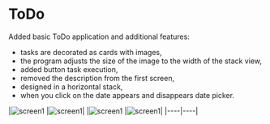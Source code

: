 #  ToDo

Added basic ToDo application and additional features: 
- tasks are decorated as cards with images, 
- the program adjusts the size of the image to the width of the stack view, 
- added button task execution, 
- removed the description from the first screen, 
- designed in a horizontal stack, 
- when you click on the date appears and disappears date picker.

|![screen1](https://github.com/VladimirLadygin/ToDoList/blob/main/ToDoList/Screeenshots/Screen00001.PNG) |![screen1](https://github.com/VladimirLadygin/ToDoList/blob/main/ToDoList/Screeenshots/Screen00002.PNG)|
|![screen1](https://github.com/VladimirLadygin/ToDoList/blob/main/ToDoList/Screeenshots/Screen00003.PNG) |![screen1](https://github.com/VladimirLadygin/ToDoList/blob/main/ToDoList/Screeenshots/Screen00004.PNG)|
|----|----|   

